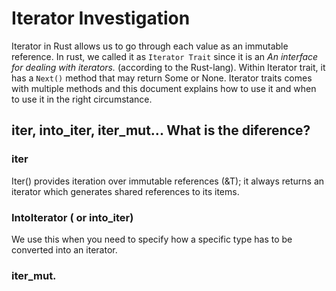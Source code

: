 # Iterator Investigation
Iterator in Rust allows us to go through each value as an immutable reference. In rust, we called it as `Iterator Trait` since it is an *An interface for dealing with iterators.* (according to the Rust-lang). Within Iterator trait, it has a `Next()` method that may return Some or None. 
Iterator traits comes with multiple methods and this document explains how to use it and when to use it in the right circumstance. 

## iter, into_iter, iter_mut... What is the diference? 

### iter
Iter() provides iteration over immutable references (&T); it always returns an iterator which generates shared references to its items.

### IntoIterator ( or into_iter)
We use this when you need to specify how a specific type has to be converted into an iterator. 


### iter_mut.